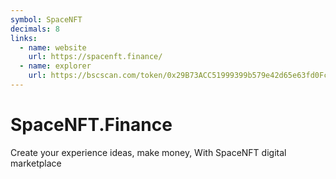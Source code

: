 ```yaml
---
symbol: SpaceNFT
decimals: 8
links:
  - name: website
    url: https://spacenft.finance/
  - name: explorer
    url: https://bscscan.com/token/0x29B73ACC51999399b579e42d65e63fd0FcC3AbCe
---
```


# SpaceNFT.Finance

Create your experience ideas, make money, With SpaceNFT digital marketplace
